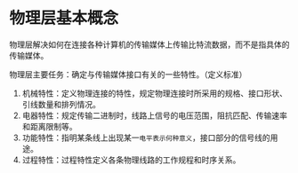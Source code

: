 # 物理层基本概念

物理层解决如何在连接各种计算机的传输媒体上传输比特流数据，而不是指具体的传输媒体。

物理层主要任务：确定与传输媒体接口有关的一些特性。（定义标准）

1. 机械特性：定义物理连接的特性，规定物理连接时所采用的规格、接口形状、引线数量和排列情况。
2. 电器特性：规定传输二进制时，线路上信号的电压范围，阻抗匹配、传输速率和距离限制等。
3. 功能特性：指明某条线上出现某一`电平表示何种意义`，接口部分的信号线的用途。
4. 过程特性：过程特性定义各条物理线路的工作规程和时序关系。